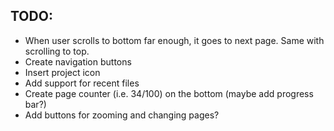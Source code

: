 ## TODO:

* When user scrolls to bottom far enough, it goes to next page.  Same with scrolling to top.
* Create navigation buttons
* Insert project icon
* Add support for recent files
* Create page counter (i.e. 34/100) on the bottom (maybe add progress bar?)
* Add buttons for zooming and changing pages?
